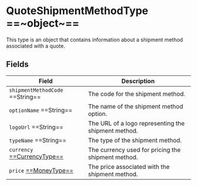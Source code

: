# QuoteShipmentMethodType ==~object~==

This type is an object that contains information about a shipment method associated with a quote.

## Fields

| Field                                                                 | Description                                        |
| --------------------------------------------------------------------- | -------------------------------------------------- |
| `shipmentMethodCode`  ==String==                                      | The code for the shipment method.                  |
| `optionName`  ==String==                                              | The name of the shipment method option.            |
| `logoUrl`  ==String==                                                 | The URL of a logo representing the shipment method.|
| `typeName`  ==String==                                                | The type  of the shipment method.                  |
| `currency` [ ==CurrencyType== ](../../Order/objects/currency-type.md) | The currency used for pricing the shipment method. |
| `price` [ ==MoneyType== ](../../Cart/objects/money-type.md)           | The price associated with the shipment method.     |
